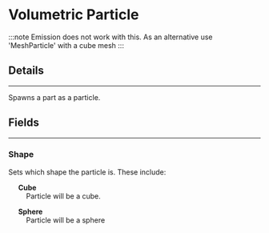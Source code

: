 # Volumetric Particle

:::note
Emission does not work with this. As an alternative use 'MeshParticle' with a cube mesh
:::

## Details

---

Spawns a part as a particle.

## Fields

---

### Shape

Sets which shape the particle is. These include:

&nbsp;&nbsp;&nbsp;&nbsp; **Cube**<br/>
&nbsp;&nbsp;&nbsp;&nbsp;&nbsp;&nbsp;&nbsp;&nbsp; Particle will be a cube.

&nbsp;&nbsp;&nbsp;&nbsp; **Sphere**<br/>
&nbsp;&nbsp;&nbsp;&nbsp;&nbsp;&nbsp;&nbsp;&nbsp; Particle will be a sphere
